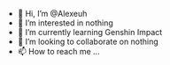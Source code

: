 - 👋 Hi, I’m @Alexeuh
- 👀 I’m interested in nothing
- 🌱 I’m currently learning Genshin Impact
- 💞️ I’m looking to collaborate on nothing
- 📫 How to reach me ...

<!---
Alexeuh/Alexeuh is a ✨ special ✨ repository because its `README.md` (this file) appears on your GitHub profile.
You can click the Preview link to take a look at your changes.
--->
